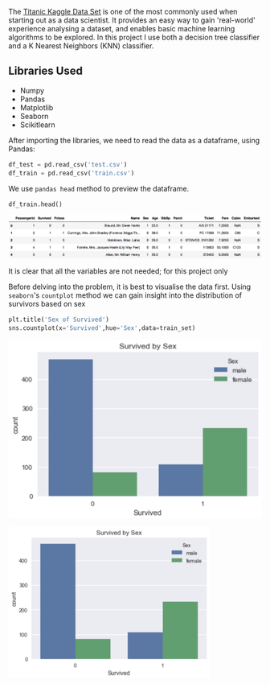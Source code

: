 The [Titanic Kaggle Data Set](https://www.kaggle.com/c/titanic) is one of the most commonly used when starting out as a data scientist. It provides an easy way to gain 'real-world' experience analysing a dataset, and enables basic machine learning algorithms to be explored. In this project I use both a decision tree classifier and a K Nearest Neighbors (KNN) classifier.

## Libraries Used

- Numpy
- Pandas
- Matplotlib
- Seaborn
- Scikitlearn

After importing the libraries, we need to read the data as a dataframe, using Pandas:

```python
df_test = pd.read_csv('test.csv')
df_train = pd.read_csv('train.csv')
```

We use `pandas head` method to preview the dataframe.

```python
df_train.head()
```
![df_train_head](https://github.com/jack-morgan/Personal-Website/raw/gh-pages/Images/titanic_head.png "Train DataFrame")

It is clear that all the variables are not needed; for this project only 

Before delving into the problem, it is best to visualise the data first. Using `seaborn`'s `countplot` method we can gain insight into the distribution of survivors based on sex

```python
plt.title('Sex of Survived')
sns.countplot(x='Survived',hue='Sex',data=train_set)
```
![survivedbysex](https://github.com/jack-morgan/Personal-Website/raw/gh-pages/Images/Survivedbysex.png "Plot of Survived")

<img src="https://github.com/jack-morgan/Personal-Website/raw/gh-pages/Images/Survivedbysex.png" width="400" height="300" />




